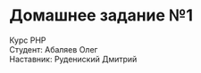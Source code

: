 <h1>Домашнее задание №1</h1>
Курс PHP
<br>
Студент: Абаляев Олег
<br>
Наставник: Рудениский Дмитрий
<br>